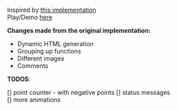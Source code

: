 Inspired by [this implementation](https://github.com/code-sketch/memory-game)   
Play/Demo [here](https://shreya-7.github.io/JS-Games/memory-game/index.html)

**Changes made from the original implementation:**

- Dynamic HTML generation
- Grouping up functions
- Different images
- Comments

**TODOS**:

[] point counter - with negative points
[] status messages  
[] more animations
